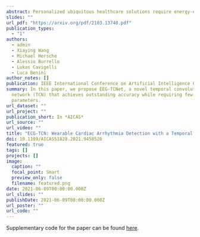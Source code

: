 ```yaml
---
abstract: Personalized ubiquitous healthcare solutions require energy-efficient wearable platforms that provide an accurate classification of bio-signals while consuming low average power for long-term battery-operated use. Single lead electrocardiogram (ECG) signals provide the ability to detect, classify, and even predict cardiac arrhythmia. In this paper we propose a novel temporal convolutional network (TCN) that achieves high accuracy while still being feasible for wearable platform use. Experimental results on the ECG5000 dataset show that the TCN has a similar accuracy (94.2%) score as the state-of-the-art (SoA) network while achieving an improvement of 16.5% in the balanced accuracy score. This accurate classification is done with 27x fewer parameters and 37x less multiply-accumulate operations. We test our implementation on two publicly available platforms, the STM32L475, which is based on ARM Cortex M4F, and the GreenWaves Technologies GAP8 on the GAPuino board, based on 1+8 RISC-V CV32E40P cores. Measurements show that the GAP8 implementation respects the real-time constraints while consuming 0.10mJ per inference. With 9.91GMAC/s/W, it is 23.0x more energy-efficient and 46.85x faster than an implementation on the ARM Cortex M4F (0.43GMAC/s/W). Overall, we obtain 8.1% higher accuracy while consuming 19.6x less energy and being 35.1x faster compared to a previous SoA embedded implementation.
slides: ""
url_pdf: "https://arxiv.org/pdf/2103.13740.pdf"
publication_types:
  - "1"
authors:
  - admin
  - Xiaying Wang
  - Michael Hersche
  - Alessio Burrello
  - Lukas Cavigelli
  - Luca Benini
author_notes: []
publication: IEEE International Conference on Artificial Intelligence Circuits and Systems
summary: In this paper, we propose EEG-TCNet, a novel temporal convolutional
  network (TCN) that achieves outstanding accuracy while requiring few trainable
  parameters.
url_dataset: ""
url_project: ""
publication_short: In *AICAS*
url_source: ""
url_video: ""
title: "ECG-TCN: Wearable Cardiac Arrhythmia Detection with a Temporal Convolutional Network"
doi: 10.1109/AICAS51828.2021.9458520
featured: true
tags: []
projects: []
image:
  caption: ""
  focal_point: Smart
  preview_only: false
  filename: featured.png
date: 2021-06-09T00:00:00.000Z
url_slides: ""
publishDate: 2021-06-09T00:00:00.000Z
url_poster: ""
url_code: ""
---
```

Supplementary code for the paper can be found [here](https://github.com/pulp-platform/ecg-tcn).